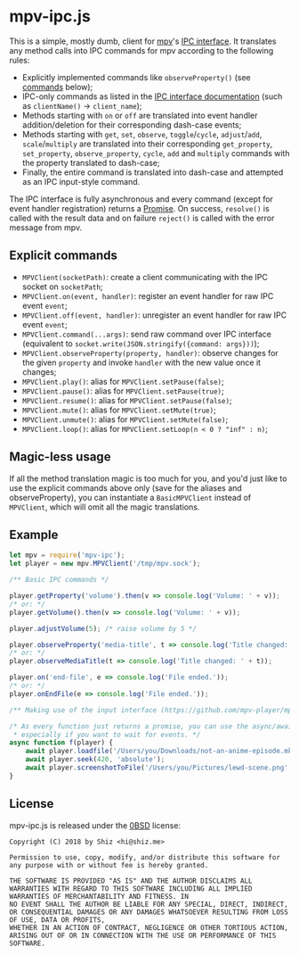 # mpv-ipc.js

This is a simple, mostly dumb, client for [mpv](https://mpv.io)'s [IPC interface](https://github.com/mpv-player/mpv/blob/master/DOCS/man/ipc.rst).
It translates any method calls into IPC commands for mpv according to the following rules:

* Explicitly implemented commands like `observeProperty()` (see [commands](#explicit-commands) below);
* IPC-only commands as listed in the [IPC interface documentation](https://github.com/mpv-player/mpv/blob/master/DOCS/man/ipc.rst#commands)
  (such as `clientName()` -> `client_name`);
* Methods starting with `on` or `off` are translated into event handler addition/deletion for their corresponding dash-case events;
* Methods starting with `get`, `set`, `observe`, `toggle`/`cycle`, `adjust`/`add`, `scale`/`multiply` are translated into
  their corresponding `get_property`, `set_property`, `observe_property`, `cycle`, `add` and `multiply` commands with the property translated to dash-case;
* Finally, the entire command is translated into dash-case and attempted as an IPC input-style command.

The IPC interface is fully asynchronous and every command (except for event handler registration) returns a 
[Promise](https://developer.mozilla.org/en/docs/Web/JavaScript/Reference/Global_Objects/Promise).
On success, `resolve()` is called with the result data and on failure `reject()` is called with the error message from mpv.

## Explicit commands

* `MPVClient(socketPath)`: create a client communicating with the IPC socket on `socketPath`;
* `MPVClient.on(event, handler)`: register an event handler for raw IPC event `event`;
* `MPVClient.off(event, handler)`: unregister an event handler for raw IPC event `event`;
* `MPVClient.command(...args)`: send raw command over IPC interface (equivalent to `socket.write(JSON.stringify({command: args}))`);
* `MPVClient.observeProperty(property, handler)`: observe changes for the given `property` and invoke `handler` with the new value once it changes;
* `MPVClient.play()`: alias for `MPVClient.setPause(false)`;
* `MPVClient.pause()`: alias for `MPVClient.setPause(true)`;
* `MPVClient.resume()`: alias for `MPVClient.setPause(false)`;
* `MPVClient.mute()`: alias for `MPVClient.setMute(true)`;
* `MPVClient.unmute()`: alias for `MPVClient.setMute(false)`;
* `MPVClient.loop()`: alias for `MPVClient.setLoop(n < 0 ? "inf" : n)`;

## Magic-less usage

If all the method translation magic is too much for you, and you'd just like to use the explicit commands above only (save for the aliases and observeProperty),
you can instantiate a `BasicMPVClient` instead of `MPVClient`, which will omit all the magic translations.

## Example

```js
let mpv = require('mpv-ipc');
let player = new mpv.MPVClient('/tmp/mpv.sock');

/** Basic IPC commands */

player.getProperty('volume').then(v => console.log('Volume: ' + v));
/* or: */
player.getVolume().then(v => console.log('Volume: ' + v));

player.adjustVolume(5); /* raise volume by 5 */

player.observeProperty('media-title', t => console.log('Title changed: ' + t));
/* or: */
player.observeMediaTitle(t => console.log('Title changed: ' + t));

player.on('end-file', e => console.log('File ended.'));
/* or: */
player.onEndFile(e => console.log('File ended.'));

/** Making use of the input interface (https://github.com/mpv-player/mpv/blob/master/DOCS/man/input.rst) */

/* As every function just returns a promise, you can use the async/await functionality for cleaner access,
 * especially if you want to wait for events. */
async function f(player) {
    await player.loadfile('/Users/you/Downloads/not-an-anime-episode.mkv');
    await player.seek(420, 'absolute');
    await player.screenshotToFile('/Users/you/Pictures/lewd-scene.png', 'video');
}
```

## License

mpv-ipc.js is released under the [0BSD](https://spdx.org/licenses/0BSD.html) license:

```
Copyright (C) 2018 by Shiz <hi@shiz.me>

Permission to use, copy, modify, and/or distribute this software for any purpose with or without fee is hereby granted.

THE SOFTWARE IS PROVIDED "AS IS" AND THE AUTHOR DISCLAIMS ALL WARRANTIES WITH REGARD TO THIS SOFTWARE INCLUDING ALL IMPLIED WARRANTIES OF MERCHANTABILITY AND FITNESS. IN 
NO EVENT SHALL THE AUTHOR BE LIABLE FOR ANY SPECIAL, DIRECT, INDIRECT, OR CONSEQUENTIAL DAMAGES OR ANY DAMAGES WHATSOEVER RESULTING FROM LOSS OF USE, DATA OR PROFITS, 
WHETHER IN AN ACTION OF CONTRACT, NEGLIGENCE OR OTHER TORTIOUS ACTION, ARISING OUT OF OR IN CONNECTION WITH THE USE OR PERFORMANCE OF THIS SOFTWARE.
```
